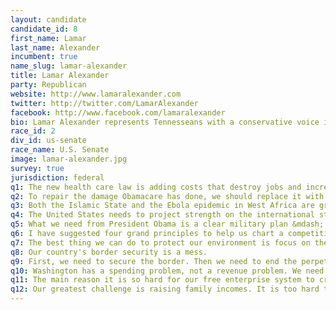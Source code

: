 ```yaml
---
layout: candidate
candidate_id: 8
first_name: Lamar
last_name: Alexander
incumbent: true
name_slug: lamar-alexander
title: Lamar Alexander
party: Republican
website: http://www.lamaralexander.com
twitter: http://twitter.com/LamarAlexander
facebook: http://www.facebook.com/lamaralexander
bio: Lamar Alexander represents Tennesseans with a conservative voice in the U.S. Senate. In its most recent evaluation, the National Rifle Association (NRA) gave Lamar an A rating. The U.S. Chamber of Commerce and the National Federation of Independent Business (NFIB) both gave his record a 100% for his pro-business votes in their most recent ratings. Similarly, the National Right to Life Committee also gave his voting record a 100% in its most recent rating for his efforts to protect life.<br><br>Lamar Alexander was born in Maryville, the son of a kindergarten teacher and an elementary school principal. He is a seventh-generation Tennessean.<br><br>He is the only Tennessean ever popularly elected both governor and U.S. Senator. He has been U.S. Education Secretary and University of Tennessee president. He chaired the National Governors Association and President Reagan's Commission on Americans Outdoors.<br><br>When elected to the U.S. Senate in 2002, Alexander had spent more adult years in the private sector than in public life. In 1972 he co-founded a Nashville law firm. In 1987 he and his wife and three others, including Bob Keeshan, television's Captain Kangaroo, founded Corporate Child Care, Inc. The company became publicly traded in 1997 (NASDAQ) and later merged with Bright Horizons, Inc., creating the world's largest provider of worksite daycare.<br><br>Three times between 2007 and 2012, his colleagues elected Sen. Alexander Chairman of the Senate Republican Conference &mdash; the third-ranking Republican position in the United States Senate. He is the ranking Senate Republican overseeing education, labor and health, as well as energy appropriations.<br><br>In his campaign for governor, Alexander walked 1,000 miles across Tennessee in his now-famous red and black plaid shirt. Once elected, he helped Tennessee become the third largest auto producer, the state with the top-rated four-lane highway system and the first state to pay teachers more for teaching well. He started Tennessee's Governor's Schools for outstanding students. When he left the governor's office, the state had a Triple AAA bond rating, fewer employees and no long-term highway debt.<br><br>He is a classical and country pianist and the author of seven books, including Six Months Off, the story of his family's life in Australia after he was governor.<br><br>Lamar Alexander and Honey Buhler were married in 1969. They have four children and six grandchildren. He is a Presbyterian elder.<br><br>Lamar Alexander has a conservative voting record. In their most recent ratings, Lamar received an A rating from the NRA, 100 percent from the U.S. Chamber, 100 percent from the NFIB and 100 percent from National Right to Life.
race_id: 2
div_id: us-senate
race_name: U.S. Senate
image: lamar-alexander.jpg
survey: true
jurisdiction: federal
q1: The new health care law is adding costs that destroy jobs and increase premiums. We need to repair the damage of Obamacare and prevent further damage.
q2: To repair the damage Obamacare has done, we should replace it with step-by-step reforms that increase freedom and choice and reduce the cost of health insurance. For example, we should allow people to purchase insurance across state lines and allow small businesses to pool together so they can buy insurance for their employees. Step-by-step reforms like these will not only lower health insurance costs. They will make it easier for Americans to find a good job since job creators will find it less expensive to create new jobs.
q3: Both the Islamic State and the Ebola epidemic in West Africa are grave threats to our national security.
q4: The United States needs to project strength on the international stage while weighing carefully the costs of getting involved in any more prolonged conflicts in the Middle East or elsewhere.
q5: What we need from President Obama is a clear military plan &mdash; instead of a political plan &mdash; for destroying the Islamic State and stopping its 4th-century brand of barbarism. The president should consult with military leaders and present a plan to Congress to consider.
q6: I have suggested four grand principles to help us chart a competitive energy future for our country. Those principles are 1) cheaper, not more expensive, energy; 2) clean, not just renewable, energy; 3) research and development, not government mandates; 4) free market, not government picking "winners and losers."
q7: The best thing we can do to protect our environment is focus on the principles I've stated above while working to double government-sponsored energy research and allowing our free enterprise system to create an abundance of clean, cheap, reliable energy.
q8: Our country's border security is a mess.
q9: First, we need to secure the border. Then we need to end the perpetual amnesty for the more than 11 million people who are already here and treat them as we would those who break the law &mdash; find them and fine them. I voted in 2013 to secure the border and end amnesty.
q10: Washington has a spending problem, not a revenue problem. We need to fix the federal government's nearly $18 trillion debt, and that's why Senator Corker and I have proposed legislation that would reduce the growth of out-of-control entitlement spending by nearly $1 trillion.
q11: The main reason it is so hard for our free enterprise system to create jobs is that the federal government has imposed so many costs and regulations on job creators &mdash; from Obamacare to new taxes. We need to liberate our free enterprise system from many of the Obama administration's rules and regulations.
q12: Our greatest challenge is raising family incomes. It is too hard to find a job today because it has become too hard to create new jobs.
---
```

